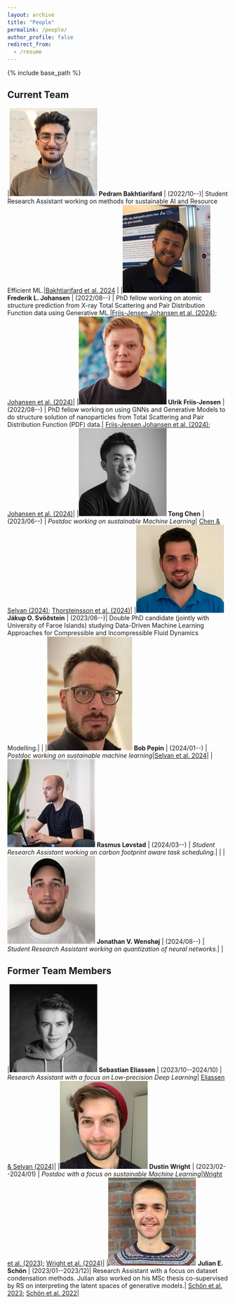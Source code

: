 ```yaml
---
layout: archive
title: "People"
permalink: /people/
author_profile: false
redirect_from:
  - /resume
---
```


{% include base_path %}

## Current Team

|![image](images/pedram.jpeg) **Pedram Bakhtiarifard** | (2022/10--)| Student Research Assistant working on methods for sustainable AI and Resource Efficient ML.|[Bakhtiarifard et al. 2024](https://arxiv.org/abs/2210.06015) |
|![image](images/frederik.jpg)**Frederik L. Johansen** | (2022/08--) | PhD fellow working on atomic structure prediction from X-ray Total Scattering and Pair Distribution Function data using Generative ML.|[Friis-Jensen,Johansen et al. (2024)](https://arxiv.org/abs/2402.13221); [Johansen et al. (2024)](https://joss.theoj.org/papers/10.21105/joss.06024)|
|![image](images/ulrik.jpg) **Ulrik Friis-Jensen** | (2022/08--) | PhD fellow working on using GNNs and Generative Models to do structure solution of nanoparticles from Total Scattering and Pair Distribution Function (PDF) data.| [Friis-Jensen,Johansen et al. (2024)](https://arxiv.org/abs/2402.13221); [Johansen et al. (2024)](https://joss.theoj.org/papers/10.21105/joss.06024)|
|![image](images/tong.jpg) **Tong Chen** | (2023/06--) | *Postdoc working on sustainable Machine Learning*| [Chen & Selvan (2024)](https://arxiv.org/abs/2402.05675); [Thorsteinsson et al. (2024)](https://arxiv.org/abs/2403.09441)|
|![image](images/jakup.jpg) **Jákup O. Svöðstein** | (2023/06--)| Double PhD candidate (jointly with University of Faroe Islands) studying Data-Driven Machine Learning Approaches for Compressible and Incompressible Fluid Dynamics Modelling.| |
|![image](images/bob.jpeg) **Bob Pepin** | (2024/01--) | *Postdoc working on sustainable machine learning*|[Selvan et al. 2024](https://arxiv.org/abs/2403.12562)|
|![image](images/rasmus.jpeg) **Rasmus Løvstad** | (2024/03--) | *Student Research Assistant working on carbon footprint aware task scheduling.*| |
|![image](images/jonathan.jpg) **Jonathan V. Wenshøj** | (2024/08--) | *Student Research Assistant working on quantization of neural networks.*| |



## Former Team Members

|![image](images/sebastian.jpg) **Sebastian Eliassen** | (2023/10--2024/10) | *Research Assistant with a focus on Low-precision Deep Learning*| [Eliassen & Selvan (2024)](https://arxiv.org/abs/2309.11856)|
|![image](images/dustin.jpeg) **Dustin Wright** | (2023/02--2024/01) | *Postdoc with a focus on sustainable Machine Learning*|[Wright et al. (2023)](https://arxiv.org/abs/2309.02065); [Wright et al. (2024)](https://arxiv.org/abs/2406.01345)|
|![image](images/julian.jpg) **Julian E. Schön** | (2023/01--2023/12)| Research Assistant with a focus on dataset condensation methods. Julian also worked on his MSc thesis co-supervised by RS on interpreting the latent spaces of generative models.| [Schön et al. 2023](https://arxiv.org/abs/2301.05465); [Schön et al. 2022](https://arxiv.org/abs/2207.09740)|



